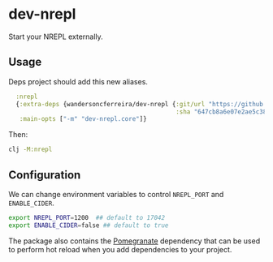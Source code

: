 # dev-nrepl

Start your NREPL externally.

## Usage

Deps project should add this new aliases.

``` clojure
  :nrepl
  {:extra-deps {wandersoncferreira/dev-nrepl {:git/url "https://github.com/wandersoncferreira/dev-nrepl" 
                                              :sha "647cb8a6e07e2ae5c3857ced8bffaed73f43fd10"}}
   :main-opts ["-m" "dev-nrepl.core"]}
```


Then:

``` sh
clj -M:nrepl
```


## Configuration

We can change environment variables to control `NREPL_PORT` and `ENABLE_CIDER`.

``` sh
export NREPL_PORT=1200  ## default to 17042
export ENABLE_CIDER=false ## default to true
```

The package also contains the
[Pomegranate](https://github.com/clj-commons/pomegranate) dependency that can be
used to perform hot reload when you add dependencies to your project.


